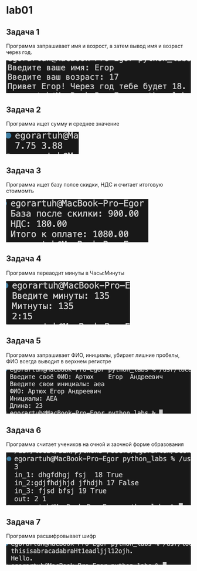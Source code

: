 # lab01

## Задача 1

Программа запрашивает имя и возрост, а затем вывод имя и возраст через год.  

![вывод_задача1](/lab01/src/images/01.png)

## Задача 2

Программа ищет сумму и среднее значение 

![Вывод_задача2](/lab01/src/images/02.png)

## Задача 3

Программа ищет базу полсе скидки, НДС и считает итоговую стоимомть 

![Вывод_задача3](/lab01/src/images/03.png)

## Задача 4

Программа переаодит минуты в Часы:Минуты

![Вывод_задача4](/lab01/src/images/04.png)

## Задача 5

Программа запрашивает ФИО, инициалы, убирает лишние пробелы, ФИО всегда выводит в верхнем регистре

![Вывод_задача5](/lab01/src/images/05.png)

## Задача 6

Программа считает учеников на очной и заочной форме образования

![Вывод_задача6](/lab01/src/images/06.png)

## Задача 7

Программа расшифровывает шифр

![Вывод_задача5](/lab01/src/images/07.png)
